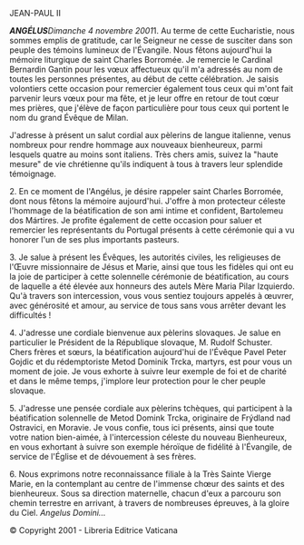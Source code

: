 JEAN-PAUL II

***ANGÉLUS****Dimanche 4 novembre 2001*1\. Au terme de cette Eucharistie, nous sommes emplis de gratitude, car le Seigneur ne cesse de susciter dans son peuple des témoins lumineux de l'Évangile. Nous fêtons aujourd'hui la mémoire liturgique de saint Charles Borromée. Je remercie le Cardinal Bernardin Gantin pour les vœux affectueux qu'il m'a adressés au nom de toutes les personnes présentes, au début de cette célébration. Je saisis volontiers cette occasion pour remercier également tous ceux qui m'ont fait parvenir leurs vœux pour ma fête, et je leur offre en retour de tout cœur mes prières, que j'élève de façon particulière pour tous ceux qui portent le nom du grand Évêque de Milan.

J'adresse à présent un salut cordial aux pèlerins de langue italienne, venus nombreux pour rendre hommage aux nouveaux bienheureux, parmi lesquels quatre au moins sont italiens. Très chers amis, suivez la "haute mesure" de vie chrétienne qu'ils indiquent à tous à travers leur splendide témoignage.

2\. En ce moment de l'Angélus, je désire rappeler saint Charles Borromée, dont nous fêtons la mémoire aujourd'hui. J'offre à mon protecteur céleste l'hommage de la béatification de son ami intime et confident, Bartolemeu dos Mártires. Je profite également de cette occasion pour saluer et remercier les représentants du Portugal présents à cette cérémonie qui a vu honorer l'un de ses plus importants pasteurs.

3\. Je salue à présent les Évêques, les autorités civiles, les religieuses de l'Œuvre missionnaire de Jésus et Marie, ainsi que tous les fidèles qui ont eu la joie de participer à cette solennelle cérémonie de béatification, au cours de laquelle a été élevée aux honneurs des autels Mère Maria Pilar Izquierdo. Qu'à travers son intercession, vous vous sentiez toujours appelés à œuvrer, avec générosité et amour, au service de tous sans vous arrêter devant les difficultés !

4\. J'adresse une cordiale bienvenue aux pèlerins slovaques. Je salue en particulier le Président de la République slovaque, M. Rudolf Schuster. Chers frères et sœurs, la béatification aujourd'hui de l'Évêque Pavel Peter Gojdic et du rédemptoriste Metod Dominik Trcka, martyrs, est pour vous un moment de joie. Je vous exhorte à suivre leur exemple de foi et de charité et dans le même temps, j'implore leur protection pour le cher peuple slovaque.

5\. J'adresse une pensée cordiale aux pèlerins tchèques, qui participent à la béatification solennelle de Metod Domink Trcka, originaire de Frýdland nad Ostravici, en Moravie. Je vous confie, tous ici présents, ainsi que toute votre nation bien-aimée, à l'intercession céleste du nouveau Bienheureux, en vous exhortant à suivre son exemple héroïque de fidélité à l'Évangile, de service de l'Église et de dévouement à ses frères.

6\. Nous exprimons notre reconnaissance filiale à la Très Sainte Vierge Marie, en la contemplant au centre de l'immense chœur des saints et des bienheureux. Sous sa direction maternelle, chacun d'eux a parcouru son chemin terrestre en arrivant, à travers de nombreuses épreuves, à la gloire du Ciel. *Angelus Domini...*

© Copyright 2001 - Libreria Editrice Vaticana